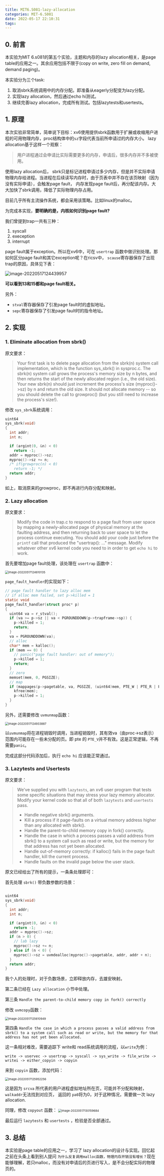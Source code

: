 ```yaml
---
title: MIT6.S081-lazy-allocation
categories: MIT-6.S081
date: 2022-05-17 22:10:31
tags:
---
```


## 0. 前言

本实验为MIT 6.s081的第五个实验，主题和内存的lazy allocation相关，是page table的应用之一。其余应用包括不限于(copy on write, zero fill on demand, demand paging)。

本实验分为三个task:

1. 取消sbrk系统调用中的内存分配。即准备从eagerly分配变为lazy分配。
1. 实现lazy allocation，然后通过echo hi测试。
1. 继续完善lazy allocation，完成所有测试。包括lazytests和usertests。

<!--more-->

## 1. 原理

本次实验非常简单，简单说下目标：xv6使用提供sbrk函数用于扩展或收缩用户进程的可用物理内存，proc结构体中的`sz`字段代表当前所申请过的内存大小。 lazy allocation基于这样一个观察：

> 用户进程通过会申请比实际需要更多的内存，申请后，很多内存并不多被使用。

使用lazy allocation后， sbrk只是标记进程申请过多少内存，但是并不实际申请物理内存给进程。当进程在后续读写内存时，由于页表中并不存在该页映射（因为没有实际申请），会触发page fault， 内存发现page fault后，再分配该内存。大大加快了sbrk调用，降低了实际物理内存占用。 

目前几乎所有主流操作系统，都会采用该策略。比如linux的malloc。

为完成本实现，**要明确的是，内核如何识别page fault?**

我们曾提到trap一共有三种：

1. syscall
2. exeception
3. interrupt

page fault属于exception。所以在xv6中，可在 `usertrap` 函数中做识别处理。那如何区分page fault和其它exception呢？在ricsv中， `scause`寄存器保存了出现trap的原因，具体见下表：

![image-20220517124439957](https://cdn.JsDelivr.net/gh/ravenxrz/PicBed/img/image-20220517124439957.png)

**可以看到13和15都和page fault相关。**

另外：

- `stval`寄存器保存了引发page fault时的虚拟地址。
- `sepc`寄存器保存了引发page fault时的指令地址。

## 2. 实现

### 1. Eliminate allocation from sbrk()

原文要求：

> Your first task is to delete page allocation from the sbrk(n) system call implementation, which is the function sys_sbrk() in sysproc.c. The sbrk(n) system call grows the process's memory size by n bytes, and then returns the start of the newly allocated region (i.e., the old size). Your new sbrk(n) should just increment the process's size (myproc()->sz) by n and return the old size. It should not allocate memory -- so you should delete the call to growproc() (but you still need to increase the process's size!).

修改 `sys_sbrk`系统调用：

```c
uint64
sys_sbrk(void)
{
  int addr;
  int n;

  if (argint(0, &n) < 0)
    return -1;
  addr = myproc()->sz;
  myproc()->sz += n;
  /* if(growproc(n) < 0)
    return -1; */
  return addr;
}
```

如上，取消原来的growproc，即不再进行内存分配和映射。

### 2. Lazy allocation 

原文要求：

> Modify the code in trap.c to respond to a page fault from user space by mapping a newly-allocated page of physical memory at the faulting address, and then returning back to user space to let the process continue executing. You should add your code just before the `printf` call that produced the "usertrap(): ..." message. Modify whatever other xv6 kernel code you need to in order to get `echo hi` to work.

首先要增加page fault处理，该处理在 `usertrap` 函数中：

<img src="https://cdn.JsDelivr.net/gh/ravenxrz/PicBed/img/image-20220517124610135.png" alt="image-20220517124610135" style="zoom:67%;" />

`page_fault_handler`的实现如下：

```c
// page fault handler to lazy alloc mem
// if alloc mem failed, set p->killed = 1
static void
page_fault_handler(struct proc* p)
{
  uint64 va = r_stval();
  if (va >= p->sz || va < PGROUNDDOWN(p->trapframe->sp)) {
    p->killed = 1;
    return;
  }
  va = PGROUNDDOWN(va);
  // alloc
  char* mem = kalloc();
  if (mem == 0) {
    // panic("page fault handler: out of memory");
    p->killed = 1;
    return;
  }
  // zero
  memset(mem, 0, PGSIZE);
  // map
  if (mappages(p->pagetable, va, PGSIZE, (uint64)mem, PTE_W | PTE_R | PTE_U) != 0) {
    kfree(mem);
    p->killed = 1;
  }
}
```

另外，还需要修改 `uvmunmap`函数：

<img src="https://cdn.JsDelivr.net/gh/ravenxrz/PicBed/img/image-20220517124933887.png" alt="image-20220517124933887" style="zoom:67%;" />

以`uvmunmap`将在进程销毁时调用，当进程销毁时，其有效va（由proc->sz表示）范围内可能存在一些未分配的页。即 pte 的 `PTE_V`并不有效。这是正常逻辑，不再需要`panic`。

完成这部分代码添加后，执行 `echo hi` 应该能正常通过。

### 3. Lazytests and Usertests

原文要求：

> We've supplied you with `lazytests`, an xv6 user program that tests some specific situations that may stress your lazy memory allocator. Modify your kernel code so that all of both `lazytests` and `usertests` pass.
>
> - Handle negative sbrk() arguments.
> - Kill a process if it page-faults on a virtual memory address higher than any allocated with sbrk().
> - Handle the parent-to-child memory copy in fork() correctly.
> - Handle the case in which a process passes a valid address from sbrk() to a system call such as read or write, but the memory for that address has not yet been allocated.
> - Handle out-of-memory correctly: if kalloc() fails in the page fault handler, kill the current process.
> - Handle faults on the invalid page below the user stack.

原文已经给出了所有的提示，一条条处理即可：

首先处理 `sbrk()` 带负数参数的场景：

```c

uint64
sys_sbrk(void)
{
  int addr;
  int n;

  if (argint(0, &n) < 0)
    return -1;
  addr = myproc()->sz;
  if (n > 0) {
    // lab lazy
    myproc()->sz += n;
  } else if (n < 0) {
    myproc()->sz = uvmdealloc(myproc()->pagetable, addr, addr + n);
  }
  return addr;
}
```

我个人的处理时，对于负数场景，立即释放内存，去雄安映射。

第二条已经在 `Lazy allocation` 小节中处理。

第三条 `Handle the parent-to-child memory copy in fork() correctly`

修改 `uvmcopy`函数：

<img src="https://cdn.JsDelivr.net/gh/ravenxrz/PicBed/img/image-20220517125610949.png" alt="image-20220517125610949" style="zoom:67%;" />

第四条 `Handle the case in which a process passes a valid address from sbrk() to a system call such as read or write, but the memory for that address has not yet been allocated.`

这一条相对难改，需要追踪下 write和 read系统调用的流程，以`write`为例：

`write -> uservec -> usertrap -> syscall -> sys_write -> file_write -> writei -> either_copyin -> copyin`

来到 `copyin` 函数，添加代码：

<img src="https://cdn.JsDelivr.net/gh/ravenxrz/PicBed/img/image-20220517125952256.png" alt="image-20220517125952256" style="zoom:67%;" />

这是因为 `srcva` 所代表的用户进程虚拟地址所在页，可能并不分配和映射， `walkaddr`无法找到对应页， 返回的 `pa0`将为0，对于这种情况，需要做一次 lazy allocation. 

同理，修改 `copyout` 函数：
<img src="https://cdn.JsDelivr.net/gh/ravenxrz/PicBed/img/image-20220517130159684.png" alt="image-20220517130159684" style="zoom:67%;" />

最后运行 `lazytests`  和 `usertests` ，检验是否全部通过。

## 3. 总结

本实验是page table的应用之一，学习了 lazy allocation的设计与实现。回忆起之前在头条上看到别人提问 `为什么反复调用malloc函数，物理内存开销没有增长？`现在能够理解，若只malloc，而没有对申请后的页进行写入，是不会分配实际的物理页的。
